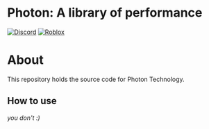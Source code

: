 # Photon: A library of performance
[![Discord](https://img.shields.io/discord/1355554695418220594?label=discord&logo=discord&logoColor=white&color=green)](https://discord.gg/Q8gZKKDNgG)
[![Roblox](https://img.shields.io/badge/Roblox-000000?label=Roblox&logo=Group&logoColor=white&color=green)](https://www.roblox.com/communities/657038/Oven-Games)


# About

This repository holds the source code for Photon Technology.

## How to use

*you don't :)*
